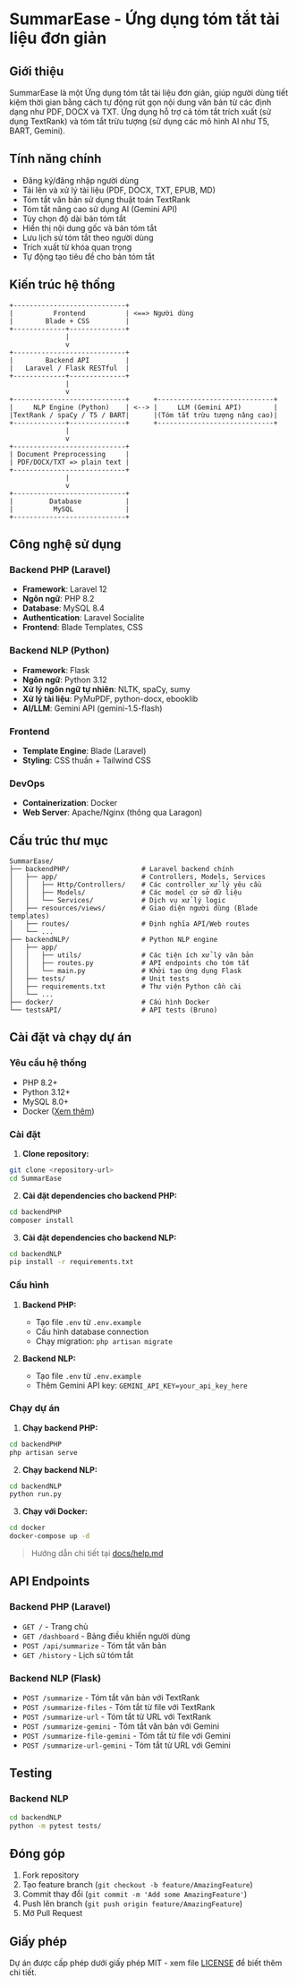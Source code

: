 # SummarEase - Ứng dụng tóm tắt tài liệu đơn giản

## Giới thiệu

SummarEase là một Ứng dụng tóm tắt tài liệu đơn giản, giúp người dùng tiết kiệm thời gian bằng cách tự động rút gọn nội dung văn bản từ các định dạng như PDF, DOCX và TXT. Ứng dụng hỗ trợ cả tóm tắt trích xuất (sử dụng TextRank) và tóm tắt trừu tượng (sử dụng các mô hình AI như T5, BART, Gemini).

## Tính năng chính

- Đăng ký/đăng nhập người dùng
- Tải lên và xử lý tài liệu (PDF, DOCX, TXT, EPUB, MD)
- Tóm tắt văn bản sử dụng thuật toán TextRank
- Tóm tắt nâng cao sử dụng AI (Gemini API)
- Tùy chọn độ dài bản tóm tắt
- Hiển thị nội dung gốc và bản tóm tắt
- Lưu lịch sử tóm tắt theo người dùng
- Trích xuất từ khóa quan trọng
- Tự động tạo tiêu đề cho bản tóm tắt

## Kiến trúc hệ thống

```
+----------------------------+
|          Frontend          | <==> Người dùng
|        Blade + CSS         |
+-------------+--------------+
              |
              v
+----------------------------+
|        Backend API         |
|   Laravel / Flask RESTful  |
+-------------+--------------+
              |
              v
+----------------------------+      +-----------------------------+
|     NLP Engine (Python)    | <--> |     LLM (Gemini API)        |
|TextRank / spaCy / T5 / BART|      |(Tóm tắt trừu tượng nâng cao)|
+-------------+--------------+      +-----------------------------+
              |
              v
+----------------------------+
| Document Preprocessing     |
| PDF/DOCX/TXT => plain text |
+----------------------------+ 
              |
              v
+----------------------------+
|         Database           |
|          MySQL             |
+----------------------------+
```

## Công nghệ sử dụng

### Backend PHP (Laravel)
- **Framework**: Laravel 12
- **Ngôn ngữ**: PHP 8.2
- **Database**: MySQL 8.4
- **Authentication**: Laravel Socialite
- **Frontend**: Blade Templates, CSS

### Backend NLP (Python)
- **Framework**: Flask
- **Ngôn ngữ**: Python 3.12
- **Xử lý ngôn ngữ tự nhiên**: NLTK, spaCy, sumy
- **Xử lý tài liệu**: PyMuPDF, python-docx, ebooklib
- **AI/LLM**: Gemini API (gemini-1.5-flash)

### Frontend
- **Template Engine**: Blade (Laravel)
- **Styling**: CSS thuần + Tailwind CSS

### DevOps
- **Containerization**: Docker
- **Web Server**: Apache/Nginx (thông qua Laragon)

## Cấu trúc thư mục

```
SummarEase/
├── backendPHP/                  # Laravel backend chính
│   ├── app/                     # Controllers, Models, Services
│   │   ├── Http/Controllers/    # Các controller xử lý yêu cầu
│   │   ├── Models/              # Các model cơ sở dữ liệu
│   │   └── Services/            # Dịch vụ xử lý logic
│   ├── resources/views/         # Giao diện người dùng (Blade templates)
│   ├── routes/                  # Định nghĩa API/Web routes
│   └── ...
├── backendNLP/                  # Python NLP engine
│   ├── app/                     
│   │   ├── utils/               # Các tiện ích xử lý văn bản
│   │   ├── routes.py            # API endpoints cho tóm tắt
│   │   └── main.py              # Khởi tạo ứng dụng Flask
│   ├── tests/                   # Unit tests
│   ├── requirements.txt         # Thư viện Python cần cài
│   └── ...
├── docker/                      # Cấu hình Docker
└── testsAPI/                    # API tests (Bruno)
```

## Cài đặt và chạy dự án

### Yêu cầu hệ thống
- PHP 8.2+
- Python 3.12+
- MySQL 8.0+
- Docker ([Xem thêm](docs/help.md))

### Cài đặt

1. **Clone repository:**
```bash
git clone <repository-url>
cd SummarEase
```

2. **Cài đặt dependencies cho backend PHP:**
```bash
cd backendPHP
composer install
```

3. **Cài đặt dependencies cho backend NLP:**
```bash
cd backendNLP
pip install -r requirements.txt
```

### Cấu hình

1. **Backend PHP:**
   - Tạo file `.env` từ `.env.example`
   - Cấu hình database connection
   - Chạy migration: `php artisan migrate`

2. **Backend NLP:**
   - Tạo file `.env` từ `.env.example`
   - Thêm Gemini API key: `GEMINI_API_KEY=your_api_key_here`

### Chạy dự án

1. **Chạy backend PHP:**
```bash
cd backendPHP
php artisan serve
```

2. **Chạy backend NLP:**
```bash
cd backendNLP
python run.py
```

3. **Chạy với Docker:**
```bash
cd docker
docker-compose up -d
```
> Hướng dẫn chi tiết tại [docs/help.md](docs/help.md)
## API Endpoints

### Backend PHP (Laravel)
- `GET /` - Trang chủ
- `GET /dashboard` - Bảng điều khiển người dùng
- `POST /api/summarize` - Tóm tắt văn bản
- `GET /history` - Lịch sử tóm tắt

### Backend NLP (Flask)
- `POST /summarize` - Tóm tắt văn bản với TextRank
- `POST /summarize-files` - Tóm tắt từ file với TextRank
- `POST /summarize-url` - Tóm tắt từ URL với TextRank
- `POST /summarize-gemini` - Tóm tắt văn bản với Gemini
- `POST /summarize-file-gemini` - Tóm tắt từ file với Gemini
- `POST /summarize-url-gemini` - Tóm tắt từ URL với Gemini

## Testing

### Backend NLP
```bash
cd backendNLP
python -m pytest tests/
```

## Đóng góp

1. Fork repository
2. Tạo feature branch (`git checkout -b feature/AmazingFeature`)
3. Commit thay đổi (`git commit -m 'Add some AmazingFeature'`)
4. Push lên branch (`git push origin feature/AmazingFeature`)
5. Mở Pull Request

## Giấy phép

Dự án được cấp phép dưới giấy phép MIT - xem file [LICENSE](LICENSE) để biết thêm chi tiết.
